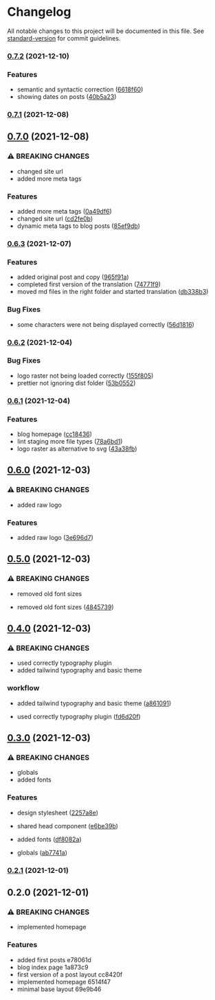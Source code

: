 # Changelog

All notable changes to this project will be documented in this file. See [standard-version](https://github.com/conventional-changelog/standard-version) for commit guidelines.

### [0.7.2](https://github.com/BobToninho/tonino2/compare/v0.7.1...v0.7.2) (2021-12-10)


### Features

* semantic and syntactic correction ([6618f60](https://github.com/BobToninho/tonino2/commit/6618f600e54fc36eb510c82deaa27868fbbafb89))
* showing dates on posts ([40b5a23](https://github.com/BobToninho/tonino2/commit/40b5a23fd5917a8e231dd37241834e9ce114a88a))

### [0.7.1](https://github.com/BobToninho/tonino2/compare/v0.7.0...v0.7.1) (2021-12-08)

## [0.7.0](https://github.com/BobToninho/tonino2/compare/v0.6.3...v0.7.0) (2021-12-08)


### ⚠ BREAKING CHANGES

* changed site url
* added more meta tags

### Features

* added more meta tags ([0a49df6](https://github.com/BobToninho/tonino2/commit/0a49df6bdc210d4fa57da06ec5bceb8eb50c74e7))
* changed site url ([cd2fe0b](https://github.com/BobToninho/tonino2/commit/cd2fe0b58b7be24bf008beb64dedff0fdc3d105a))
* dynamic meta tags to blog posts ([85ef9db](https://github.com/BobToninho/tonino2/commit/85ef9dbb23f67910e4132f4134772e8a6722c7c5))

### [0.6.3](https://github.com/BobToninho/tonino2/compare/v0.6.2...v0.6.3) (2021-12-07)


### Features

* added original post and copy ([965f91a](https://github.com/BobToninho/tonino2/commit/965f91aa1e65d70aec8c33eb70f1a2e99ed818c4))
* completed first version of the translation ([74771f9](https://github.com/BobToninho/tonino2/commit/74771f90cf7787207b3a36bc2f014ce747ea5ba9))
* moved md files in the right folder and started translation ([db338b3](https://github.com/BobToninho/tonino2/commit/db338b3f62dab1ea7b05fba5d2e5f2c75f06dc38))


### Bug Fixes

* some characters were not being displayed correctly ([56d1816](https://github.com/BobToninho/tonino2/commit/56d18165b1a05d8c095cb0066d2b3f812134977d))

### [0.6.2](https://github.com/BobToninho/tonino2/compare/v0.6.1...v0.6.2) (2021-12-04)


### Bug Fixes

* logo raster not being loaded correctly ([155f805](https://github.com/BobToninho/tonino2/commit/155f80535af426cc7a9d0567eb57d308a65dd60b))
* prettier not ignoring dist folder ([53b0552](https://github.com/BobToninho/tonino2/commit/53b0552ee32c685537c21f685935a7441149058e))

### [0.6.1](https://github.com/BobToninho/tonino2/compare/v0.6.0...v0.6.1) (2021-12-04)


### Features

* blog homepage ([cc18436](https://github.com/BobToninho/tonino2/commit/cc18436aabc03b19d4258339af8589ec4443e115))
* lint staging more file types ([78a6bd1](https://github.com/BobToninho/tonino2/commit/78a6bd16f0e45ac1555d01cedc1e2a6e36389456))
* logo raster as alternative to svg ([43a38fb](https://github.com/BobToninho/tonino2/commit/43a38fb0d7d990c451ad11febc3e3a8ca9bab9bd))

## [0.6.0](https://github.com/BobToninho/tonino2/compare/v0.5.0...v0.6.0) (2021-12-03)


### ⚠ BREAKING CHANGES

* added raw logo

### Features

* added raw logo ([3e696d7](https://github.com/BobToninho/tonino2/commit/3e696d7fbddc5e974a268ef2f14e54da3989b01e))

## [0.5.0](https://github.com/BobToninho/tonino2/compare/v0.4.0...v0.5.0) (2021-12-03)


### ⚠ BREAKING CHANGES

* removed old font sizes

* removed old font sizes ([4845739](https://github.com/BobToninho/tonino2/commit/4845739d2f0df06c1f08206885cb11882af00701))

## [0.4.0](https://github.com/BobToninho/tonino2/compare/v0.3.0...v0.4.0) (2021-12-03)

### ⚠ BREAKING CHANGES

- used correctly typography plugin
- added tailwind typography and basic theme

### workflow

- added tailwind typography and basic theme ([a861091](https://github.com/BobToninho/tonino2/commit/a8610918c4615888d2b583297397bbc3654f5bc0))

- used correctly typography plugin ([fd6d20f](https://github.com/BobToninho/tonino2/commit/fd6d20f742d0cd7cee375848056a6f57971d318c))

## [0.3.0](https://github.com/BobToninho/tonino2/compare/v0.2.1...v0.3.0) (2021-12-03)

### ⚠ BREAKING CHANGES

- globals
- added fonts

### Features

- design stylesheet ([2257a8e](https://github.com/BobToninho/tonino2/commit/2257a8e3920fc8340b96194d436ab8b027240508))
- shared head component ([e6be39b](https://github.com/BobToninho/tonino2/commit/e6be39b4fe9f25cf304f1f779fc2e1dfdf4bbc75))

- added fonts ([df8082a](https://github.com/BobToninho/tonino2/commit/df8082a0683b6cad6811d753209154de40d88d48))
- globals ([ab7741a](https://github.com/BobToninho/tonino2/commit/ab7741aab1434987746fc2138590158b3578bf7b))

### [0.2.1](///compare/v0.2.0...v0.2.1) (2021-12-01)

## 0.2.0 (2021-12-01)

### ⚠ BREAKING CHANGES

- implemented homepage

### Features

- added first posts e78061d
- blog index page 1a873c9
- first version of a post layout cc8420f
- implemented homepage 6514f47
- minimal base layout 69e9b46
